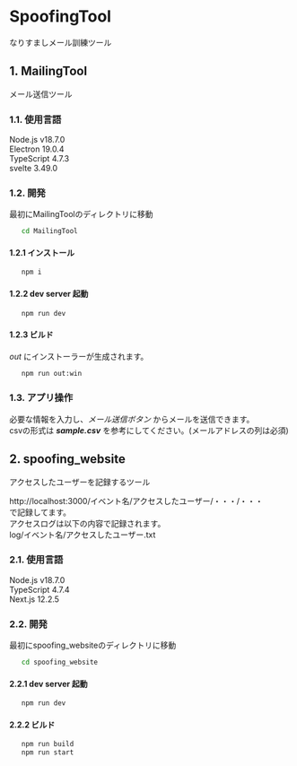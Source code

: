 # SpoofingTool

なりすましメール訓練ツール

## 1. MailingTool

メール送信ツール

### 1.1. 使用言語

Node.js v18.7.0  
Electron 19.0.4  
TypeScript 4.7.3  
svelte 3.49.0  


### 1.2. 開発

最初にMailingToolのディレクトリに移動

 ```bash
    cd MailingTool
 ```

#### 1.2.1 インストール

 ```bash
    npm i
 ```

#### 1.2.2 dev server 起動

 ```bash
    npm run dev
 ```

#### 1.2.3 ビルド

 *out* にインストーラーが生成されます。  

 ```bash
    npm run out:win
 ```

### 1.3. アプリ操作

必要な情報を入力し、*メール送信ボタン* からメールを送信できます。  
csvの形式は ***sample.csv*** を参考にしてください。(メールアドレスの列は必須)

## 2. spoofing_website

アクセスしたユーザーを記録するツール

http://localhost:3000/イベント名/アクセスしたユーザー/・・・/・・・  
で記録してます。  
アクセスログは以下の内容で記録されます。  
log/イベント名/アクセスしたユーザー.txt  

### 2.1. 使用言語

Node.js v18.7.0  
TypeScript 4.7.4  
Next.js 12.2.5  

### 2.2. 開発

最初にspoofing_websiteのディレクトリに移動

 ```bash
    cd spoofing_website
 ```

#### 2.2.1 dev server 起動

 ```bash
    npm run dev
 ```

#### 2.2.2 ビルド

 ```bash
    npm run build
    npm run start
 ```
